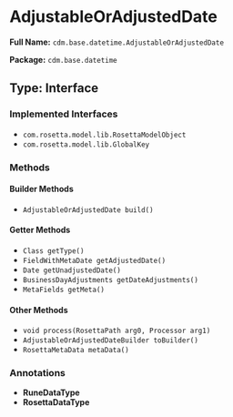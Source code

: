 # AdjustableOrAdjustedDate

**Full Name:** `cdm.base.datetime.AdjustableOrAdjustedDate`

**Package:** `cdm.base.datetime`

## Type: Interface

### Implemented Interfaces

- `com.rosetta.model.lib.RosettaModelObject`
- `com.rosetta.model.lib.GlobalKey`

### Methods

#### Builder Methods

- `AdjustableOrAdjustedDate build()`

#### Getter Methods

- `Class getType()`
- `FieldWithMetaDate getAdjustedDate()`
- `Date getUnadjustedDate()`
- `BusinessDayAdjustments getDateAdjustments()`
- `MetaFields getMeta()`

#### Other Methods

- `void process(RosettaPath arg0, Processor arg1)`
- `AdjustableOrAdjustedDateBuilder toBuilder()`
- `RosettaMetaData metaData()`

### Annotations

- **RuneDataType**
- **RosettaDataType**

